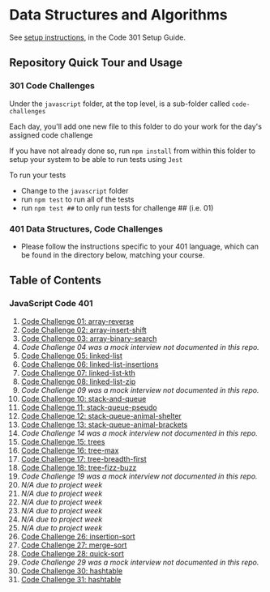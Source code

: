 # Data Structures and Algorithms

See [setup instructions](https://codefellows.github.io/setup-guide/code-301/3-code-challenges), in the Code 301 Setup Guide.

## Repository Quick Tour and Usage

### 301 Code Challenges

Under the `javascript` folder, at the top level, is a sub-folder called `code-challenges`

Each day, you'll add one new file to this folder to do your work for the day's assigned code challenge

If you have not already done so, run `npm install` from within this folder to setup your system to be able to run tests using `Jest`

To run your tests

- Change to the `javascript` folder
- run `npm test` to run all of the tests
- run `npm test ##` to only run tests for challenge ## (i.e. 01)

### 401 Data Structures, Code Challenges

- Please follow the instructions specific to your 401 language, which can be found in the directory below, matching your course.

## Table of Contents

### JavaScript Code 401

1. [Code Challenge 01: array-reverse](javascript/array-reverse/README.md)
1. [Code Challenge 02: array-insert-shift](javascript/array-insert-shift/README.md)
1. [Code Challenge 03: array-binary-search](javascript/array-binary-search/README.md)
1. *Code Challenge 04 was a mock interview not documented in this repo.*
1. [Code Challenge 05: linked-list](javascript/linked-list/README-challenge5.md)
1. [Code Challenge 06: linked-list-insertions](javascript/linked-list/README-challenge6.md)
1. [Code Challenge 07: linked-list-kth](javascript/linked-list/README-challenge7.md)
1. [Code Challenge 08: linked-list-zip](javascript/linked-list/README-challenge8.md)
1. *Code Challenge 09 was a mock interview not documented in this repo.*
1. [Code Challenge 10: stack-and-queue](javascript/stack-and-queue/README-challenge10.md)
1. [Code Challenge 11: stack-queue-pseudo](javascript/stack-and-queue/README-challenge11.md)
1. [Code Challenge 12: stack-queue-animal-shelter](javascript/stack-and-queue/README-challenge12.md)
1. [Code Challenge 13: stack-queue-animal-brackets](javascript/stack-and-queue/README-challenge13.md)
1. *Code Challenge 14 was a mock interview not documented in this repo.*
1. [Code Challenge 15: trees](javascript/trees/README-challenge15.md)
1. [Code Challenge 16: tree-max](javascript/trees/README-challenge16.md)
1. [Code Challenge 17: tree-breadth-first](javascript/trees/README-challenge17.md)
1. [Code Challenge 18: tree-fizz-buzz](javascript/trees/README-challenge18.md)
1. *Code Challenge 19 was a mock interview not documented in this repo.*
1. *N/A due to project week*
1. *N/A due to project week*
1. *N/A due to project week*
1. *N/A due to project week*
1. *N/A due to project week*
1. *N/A due to project week*
1. [Code Challenge 26: insertion-sort](javascript/insertion-sort/BLOG.md)
1. [Code Challenge 27: merge-sort](https://docs.google.com/document/d/1JsyxAKn3q4iyzSgvqisRjRW5S_njuVf_k1R6qlZd6tU/edit?usp=sharing)
1. [Code Challenge 28: quick-sort](https://docs.google.com/document/d/10N4i3v2bOIrfkKiUCfRtj75rexBxZ7LVL6F-zXzBaRQ/edit?usp=sharing)
1. *Code Challenge 29 was a mock interview not documented in this repo.*
1. [Code Challenge 30: hashtable](javascript/hashtable/README-hashtable.md)
1. [Code Challenge 31: hashtable](javascript/hashtable/README-repeatedWord.md)
